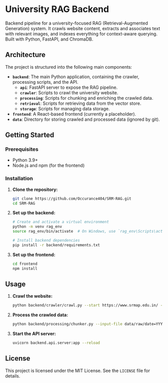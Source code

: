 # University RAG Backend

Backend pipeline for a university-focused RAG (Retrieval-Augmented Generation) system. It crawls website content, extracts and associates text with relevant images, and indexes everything for context-aware querying. Built with Python, FastAPI, and ChromaDB.

## Architecture

The project is structured into the following main components:

- **`backend`**: The main Python application, containing the crawler, processing scripts, and the API.
  - **`api`**: FastAPI server to expose the RAG pipeline.
  - **`crawler`**: Scripts to crawl the university website.
  - **`processing`**: Scripts for chunking and enriching the crawled data.
  - **`retrieval`**: Scripts for retrieving data from the vector store.
  - **`storage`**: Scripts for managing data storage.
- **`frontend`**: A React-based frontend (currently a placeholder).
- **`data`**: Directory for storing crawled and processed data (ignored by git).

## Getting Started

### Prerequisites

- Python 3.9+
- Node.js and npm (for the frontend)

### Installation

1.  **Clone the repository:**
    ```bash
    git clone https://github.com/Occurance404/SRM-RAG.git
    cd SRM-RAG
    ```

2.  **Set up the backend:**
    ```bash
    # Create and activate a virtual environment
    python -m venv rag_env
    source rag_env/bin/activate  # On Windows, use `rag_env\Scripts\activate`

    # Install backend dependencies
    pip install -r backend/requirements.txt
    ```

3.  **Set up the frontend:**
    ```bash
    cd frontend
    npm install
    ```

## Usage

1.  **Crawl the website:**
    ```bash
    python backend/crawler/crawl.py --start https://www.srmap.edu.in/ --max-pages 50 --same-domain
    ```

2.  **Process the crawled data:**
    ```bash
    python backend/processing/chunker.py --input-file data/raw/date=YYYY-MM-DD/www.srmap.edu.in.jsonl
    ```

3.  **Start the API server:**
    ```bash
    uvicorn backend.api.server:app --reload
    ```

## License

This project is licensed under the MIT License. See the `LICENSE` file for details.
